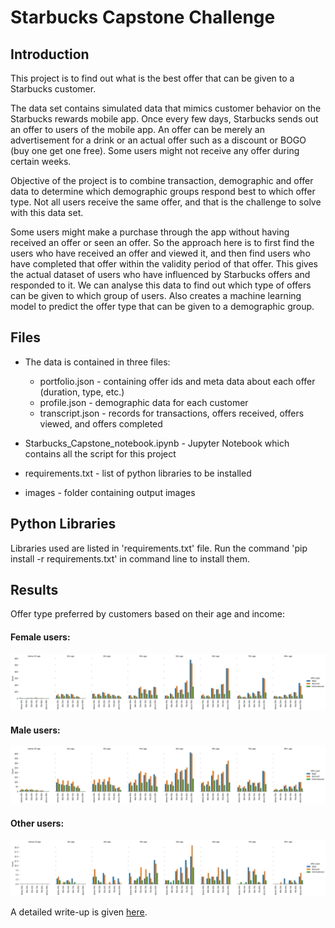 
# Starbucks Capstone Challenge

## Introduction

This project is to find out what is the best offer that can be given to a Starbucks customer.

The data set contains simulated data that mimics customer behavior on the Starbucks rewards mobile app. Once every few days, Starbucks sends out an offer to users of the mobile app. An offer can be merely an advertisement for a drink or an actual offer such as a discount or BOGO (buy one get one free). Some users might not receive any offer during certain weeks.

Objective of the project is to combine transaction, demographic and offer data to determine which demographic groups respond best to which offer type. Not all users receive the same offer, and that is the challenge to solve with this data set.

Some users might make a purchase through the app without having received an offer or seen an offer. So the approach here is to first find the users who have received an offer and viewed it, and then find users who have completed that offer within the validity period of that offer. This gives the actual dataset of users who have influenced by Starbucks offers and responded to it. We can analyse this data to find out which type of offers can be given to which group of users. Also creates a machine learning model to predict the offer type that can be given to a demographic group.

## Files

* The data is contained in three files:
    * portfolio.json - containing offer ids and meta data about each offer (duration, type, etc.)
    * profile.json - demographic data for each customer
    * transcript.json - records for transactions, offers received, offers viewed, and offers completed
  
* Starbucks_Capstone_notebook.ipynb - Jupyter Notebook which contains all the script for this project
* requirements.txt - list of python libraries to be installed
* images - folder containing output images

## Python Libraries 

Libraries used are listed in 'requirements.txt' file. Run the command 'pip install -r requirements.txt' in command line to install them.

## Results

Offer type preferred by customers based on their age and income:

#### Female users:
<img src="images/female.png"/>

#### Male users:
<img src="images/male.png"/>

#### Other users:
<img src="images/other.png"/>

A detailed write-up is given [here](https://github.com/InduGirish/Starbucks-offers/blob/main/Starbucks_Blog_Post.pdf).
